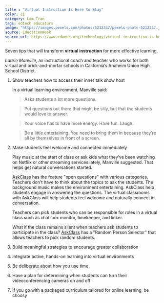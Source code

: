 ```yaml
---
title : "Virtual Instruction Is Here to Stay"
color: c1
category: Lam_Tran
tags: edtech educators
image: "https://images.pexels.com/photos/5212337/pexels-photo-5212337.jpeg?auto=compress&cs=tinysrgb&w=1260&h=750&dpr=2"
source: EducationWeek
source_url: https://www.edweek.org/technology/virtual-instruction-is-here-to-stay-here-are-7-tips-for-doing-it-well/2022/04
---
```

Seven tips that will transform **virtual instruction** for more effective learning.
<!--more-->

*Laurie Manville*, an instructional coach and teacher who works for both virtual and brick-and-mortar schools in California’s Anaheim Union High School District.

1. Show teachers how to access their inner talk show host

   In a virtual learning environment, Manville said:

     > Asks students a lot more questions.

     > Put questions out there that might be silly, but that the students would love to answer.

     > Your voice has to have more energy. Have fun. Laugh.

     > Be a little entertaining. You need to bring them in because they’re all by themselves in front of a screen.

2. Make students feel welcome and connected immediately

   Play music at the start of class or ask kids what they’ve been watching on Netflix or other streaming services lately, Manville suggested. That helps get natural conversations started.

   [AskClass] has the feature "open questions" with various categories. Teachers don't have to think about the topics to ask the students. The background music makes the environment entertaining. AskClass help students engage in answering the questions. The virtual classrooms with AskClass will help students feel welcome and naturally connect in conversation.

   Teachers can pick students who can be responsible for roles in a virtual class such as chat-box monitor, timekeeper, and linker.

   What if the class remains silent when teachers ask students to participate in the class? [AskClass] has a "Random Person Selector" that allows teachers to pick random students.

3. Build meaningful strategies to encourage greater collaboration

4. Integrate active, hands-on learning into virtual environments

5. Be deliberate about how you use time

6. Have a plan for determining when students can turn their videoconferencing cameras on and off

7. If you go with a packaged curriculum tailored for online learning, be choosy

[AskClass]: https://askclass.com
